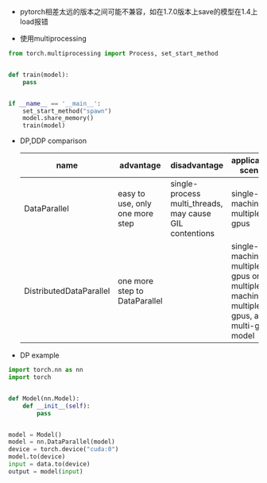 * pytorch相差太远的版本之间可能不兼容，如在1.7.0版本上save的模型在1.4上load报错

* 使用multiprocessing

```python
from torch.multiprocessing import Process, set_start_method


def train(model):
    pass


if __name__ == '__main__':
    set_start_method("spawn")
    model.share_memory()
    train(model)
```

* DP,DDP comparison

  | name                    | advantage                       | disadvantage                                            | applicable scene                                             |
  | ----------------------- | ------------------------------- | ------------------------------------------------------- | ------------------------------------------------------------ |
  | DataParallel            | easy to use, only one more step | single-process multi_threads, may cause GIL contentions | single-machine multiple-gpus                                 |
  | DistributedDataParallel | one more step to DataParallel   |                                                         | single-machine multiple-gpus or multiple-machines multiple-gpus, and multi-gpu model |

* DP example
```python
import torch.nn as nn
import torch


def Model(nn.Model):
    def __init__(self):
        pass


model = Model()
model = nn.DataParallel(model)
device = torch.device("cuda:0")
model.to(device)
input = data.to(device)
output = model(input)
```